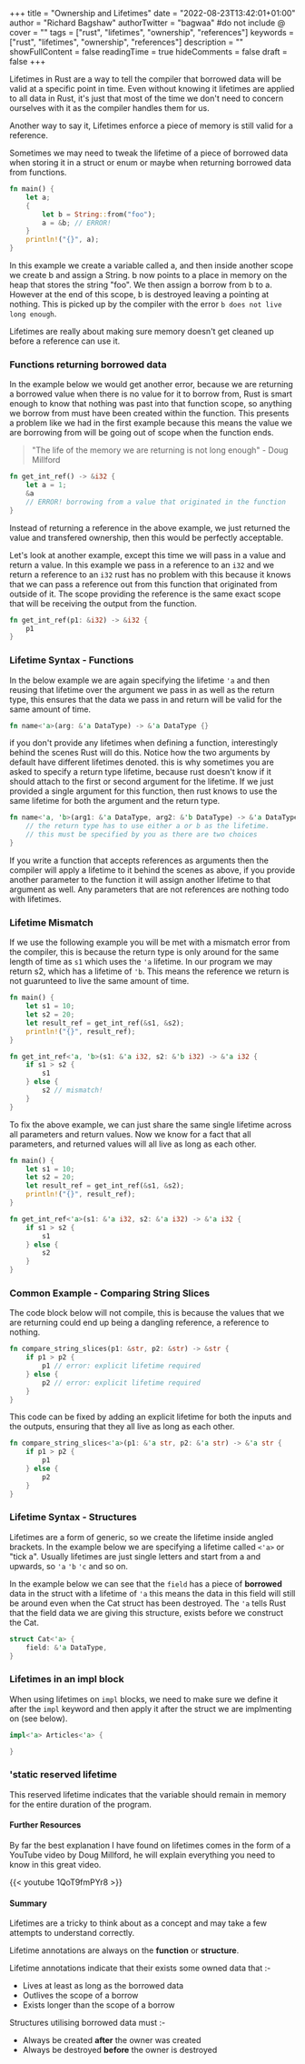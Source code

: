 +++
title = "Ownership and Lifetimes"
date = "2022-08-23T13:42:01+01:00"
author = "Richard Bagshaw"
authorTwitter = "bagwaa" #do not include @
cover = ""
tags = ["rust", "lifetimes", "ownership", "references"]
keywords = ["rust", "lifetimes", "ownership", "references"]
description = ""
showFullContent = false
readingTime = true
hideComments = false
draft = false
+++

Lifetimes in Rust are a way to tell the compiler that borrowed data will be valid at a specific point in time.   Even without knowing it lifetimes are applied to all data in Rust, it's just that most of the time we don't need to concern ourselves with it as the compiler handles them for us.

Another way to say it, Lifetimes enforce a piece of memory is still valid for a reference.

Sometimes we may need to tweak the lifetime of a piece of borrowed data when storing it in a struct or enum or maybe when returning borrowed data from functions.

```rust
fn main() {
    let a;
    {
        let b = String::from("foo");
        a = &b; // ERROR!
    }
    println!("{}", a);
}
```

In this example we create a variable called a, and then inside another scope we create b and assign a String.  b now points to a place in memory on the heap that stores the string "foo".  We then assign a borrow from b to a.  However at the end of this scope, b is destroyed leaving a pointing at nothing.  This is picked up by the compiler with the error `b does not live long enough`.

Lifetimes are really about making sure memory doesn't get cleaned up before a reference can use it.

### Functions returning borrowed data

In the example below we would get another error, because we are returning a borrowed value when there is no value for it to borrow from, Rust is smart enough to know that nothing was past into that function scope, so anything we borrow from must have been created within the function.  This presents a problem like we had in the first example because this means the value we are borrowing from will be going out of scope when the function ends.

> "The life of the memory we are returning is not long enough" - Doug Millford

```rust
fn get_int_ref() -> &i32 {
    let a = 1;
    &a
    // ERROR! borrowing from a value that originated in the function
}
```

Instead of returning a reference in the above example, we just returned the value and transfered ownership, then this would be perfectly acceptable.

Let's look at another example, except this time we will pass in a value and return a value.  In this example we pass in a reference to an `i32` and we return a reference to an `i32` rust has no problem with this because it knows that we can pass a reference out from this function that originated from outside of it.  The scope providing the reference is the same exact scope that will be receiving the output from the function.

```rust
fn get_int_ref(p1: &i32) -> &i32 {
    p1
}
```

### Lifetime Syntax - Functions

In the below example we are again specifying the lifetime `'a` and then reusing that lifetime over the argument we pass in as well as the return type, this ensures that the data we pass in and return will be valid for the same amount of time.

```rust
fn name<'a>(arg: &'a DataType) -> &'a DataType {}
```

if you don't provide any lifetimes when defining a function, interestingly behind the scenes Rust will do this.  Notice how the two arguments by default have different lifetimes denoted.  this is why sometimes you are asked to specify a return type lifetime, because rust doesn't know if it should attach to the first or second argument for the lifetime.  If we just provided a single argument for this function, then rust knows to use the same lifetime for both the argument and the return type.

```rust
fn name<'a, 'b>(arg1: &'a DataType, arg2: &'b DataType) -> &'a DataType {
    // the return type has to use either a or b as the lifetime.
    // this must be specified by you as there are two choices
}
```

If you write a function that accepts references as arguments then the compiler will apply a lifetime to it behind the scenes as above, if you provide another parameter to the function it will assign another lifetime to that argument as well.  Any parameters that are not references are nothing todo with lifetimes.

### Lifetime Mismatch

If we use the following example you will be met with a mismatch error from the compiler, this is because the return type is only around for the same length of time as `s1` which uses the `'a` lifetime.  In our program we may return s2, which has a lifetime of `'b`.  This means the reference we return is not guarunteed to live the same amount of time.

```rust
fn main() {
    let s1 = 10;
    let s2 = 20;
    let result_ref = get_int_ref(&s1, &s2);
    println!("{}", result_ref);
}

fn get_int_ref<'a, 'b>(s1: &'a i32, s2: &'b i32) -> &'a i32 {
    if s1 > s2 {
        s1
    } else {
        s2 // mismatch!
    }
}
```

To fix the above example, we can just share the same single lifetime across all parameters and return values.  Now we know for a fact that all parameters, and returned values will all live as long as each other.

```rust
fn main() {
    let s1 = 10;
    let s2 = 20;
    let result_ref = get_int_ref(&s1, &s2);
    println!("{}", result_ref);
}

fn get_int_ref<'a>(s1: &'a i32, s2: &'a i32) -> &'a i32 {
    if s1 > s2 {
        s1
    } else {
        s2
    }
}
```

### Common Example - Comparing String Slices

The code block below will not compile, this is because the values that we are returning could end up being a dangling reference, a reference to nothing.
```rust
fn compare_string_slices(p1: &str, p2: &str) -> &str {
    if p1 > p2 {
        p1 // error: explicit lifetime required
    } else {
        p2 // error: explicit lifetime required
    }
}
```

This code can be fixed by adding an explicit lifetime for both the inputs and the outputs, ensuring that they all live as long as each other.

```rust
fn compare_string_slices<'a>(p1: &'a str, p2: &'a str) -> &'a str {
    if p1 > p2 {
        p1
    } else {
        p2
    }
}
```

### Lifetime Syntax - Structures

Lifetimes are a form of generic, so we create the lifetime inside angled brackets.  In the example below we are specifying a lifetime called `<'a>` or "tick a".  Usually lifetimes are just single letters and start from a and upwards, so `'a` `'b` `'c` and so on.

In the example below we can see that the `field` has a piece of **borrowed** data in the struct with a lifetime of `'a` this means the data in this field will still be around even when the Cat struct has been destroyed.  The `'a` tells Rust that the field data we are giving this structure, exists before we construct the Cat.

```rust
struct Cat<'a> {
    field: &'a DataType,
}
```

### Lifetimes in an impl block

When using lifetimes on `impl` blocks, we need to make sure we define it after the `impl` keyword and then apply it after the struct we are implmenting on (see below).

```rust
impl<'a> Articles<'a> {

}
```

### 'static reserved lifetime

This reserved lifetime indicates that the variable should remain in memory for the entire duration of the program.

#### Further Resources

By far the best explanation I have found on lifetimes comes in the form of a YouTube video by Doug Millford, he will explain everything you need to know in this great video.

{{< youtube 1QoT9fmPYr8 >}}

#### Summary

Lifetimes are a tricky to think about as a concept and may take a few attempts to understand correctly.

Lifetime annotations are always on the **function** or **structure**.

Lifetime annotations indicate that their exists some owned data that :-

- Lives at least as long as the borrowed data
- Outlives the scope of a borrow
- Exists longer than the scope of a borrow

Structures utilising borrowed data must :-

- Always be created **after** the owner was created
- Always be destroyed **before** the owner is destroyed

